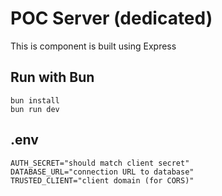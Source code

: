# POC Server (dedicated)
This is component is built using Express
## Run with Bun
```console
bun install
bun run dev
```

## .env
```env
AUTH_SECRET="should match client secret"
DATABASE_URL="connection URL to database"
TRUSTED_CLIENT="client domain (for CORS)"
```